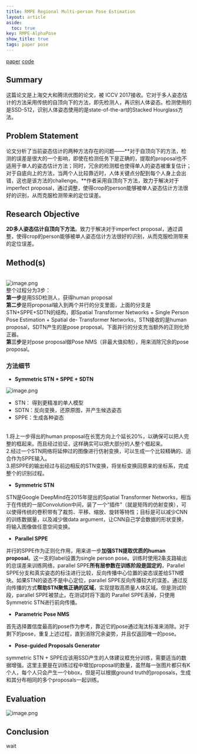 ```yaml
---
title: RMPE Regional Multi-person Pose Estimation
layout: article
aside:
  toc: true
key: RMPE-AlphaPose
show_title: true
tags: paper pose
---
```


<meta name="referrer" content="no-referrer" />

[paper](https://arxiv.org/abs/1612.00137v3)	[code](https://github.com/MVIG-SJTU/AlphaPose/tree/pytorch)
<a name="Summary"></a>
## Summary
这篇论文是上海交大和腾讯优图的论文，被 ICCV 2017接收。它对于多人姿态估计的方法采用传统的自顶向下的方法，即先检测人，再识别人体姿态。检测使用的是SSD-512，识别人体姿态使用的是state-of-the-art的Stacked Hourglass方法。

<a name="9df44c92"></a>

<!--more-->

## Problem Statement
论文分析了当前姿态估计的两种方法存在的问题——**对于自顶向下的方法，检测的误差是很大的一个影响，即使在检测任务下是正确的，提取的proposal也不适用于单人的姿态估计方法；同时，冗余的检测框也使得单人的姿态被重复估计；对于自底向上的方法，当两个人比较靠近时，人体关键点分配到每个人身上会出错，这也是该方法的challenge。**作者采用自顶向下方法，致力于解决对于imperfect proposal，通过调整，使得crop的person能够被单人姿态估计方法很好的识别，从而克服检测带来的定位误差。
<a name="d00860d5"></a>
## Research Objective
**2D多人姿态估计自顶向下方法**。致力于解决对于imperfect proposal，通过调整，使得crop的person能够被单人姿态估计方法很好的识别，从而克服检测带来的定位误差。
<a name="c9a0d983"></a>
## Method(s)

<br />![image.png](https://cdn.nlark.com/yuque/0/2020/png/602350/1587787928991-fa7b3df7-5f86-4a44-8ee2-d237e2363079.png#align=left&display=inline&height=161&margin=%5Bobject%20Object%5D&name=image.png&originHeight=214&originWidth=787&size=124562&status=done&style=none&width=590)<br />整个过程分为3步：<br />**第一步**是用SSD检测人，获得human proposal<br />**第二步**是将proposal输入到两个并行的分支里面，上面的分支是STN+SPPE+SDTN的结构，即Spatial Transformer Networks + Single Person Pose Estimation + Spatial de- Transformer Networks，STN接收的是human proposal，SDTN产生的是pose proposal。下面并行的分支充当额外的正则化矫正器。<br />**第三步**是对pose proposal做Pose NMS（非最大值抑制），用来消除冗余的pose proposal。
<a name="4gJFX"></a>
### 方法细节

- **Symmetric STN + SPPE + SDTN**

![image.png](https://cdn.nlark.com/yuque/0/2020/png/602350/1587787964046-5e3fa8ee-b511-4f38-b4cd-7ee37c5be833.png#align=left&display=inline&height=279&margin=%5Bobject%20Object%5D&name=image.png&originHeight=288&originWidth=771&size=138412&status=done&style=none&width=746)

- STN： 得到更精准的单人模型
- SDTN：反向变换，还原原图，并产生候选姿态
- SPPE：生成各种姿态


<br />1.将上一步得出的human proposal在长宽方向上个延长20%，以确保可以把人完整的框起来。而且经过验证，这样确实可以把大部分的人整个框起来。<br />2.经过一个STN网络将延伸过的图像进行仿射变换，可以生成一个比较精确的、适合作为SPPE输入。<br />3.把SPPE的输出经过与前边相反的STN变换，将坐标变换回原来的坐标系，完成整个的识别过程。

- **Symmetric STN**

STN是Google DeepMind在2015年提出的Spatial Transformer Networks，相当于在传统的一层Convolution中间，装了一个“插件”（就是矩阵的仿射变换），可以使得传统的卷积带有了裁剪、平移、缩放、旋转等特性；目标是可以减少CNN的训练数据量，以及减少做data argument，让CNN自己学会数据的形状变换，将输入图像做任意空间变换。

- **Parallel SPPE**

并行的SPPE作为正则化作用，用来进一步**加强STN提取优质的human proposal**。这一支的label设置为single person pose。训练时使用2条支路输出的总误差来训练网络，parallel SPPE**所有层参数在训练阶段是固定的**，Parallel SPPE分支和真实姿态的标注进行比较，反向传播中心位置的姿态误差给STN模块。如果STN的姿态不是中心定位，parallel SPPE反向传播较大的误差。通过反向传播的方式**帮助STN聚焦正确的区域**，实现提取高质量人体区域。但是测试阶段，parallel SPPE被禁止。在测试时将下面的 Parallel SPPE丢掉，只使用Symmetric STN进行前向传播。

- **Parametric Pose NMS**

首先选择置信度最高的pose作为参考，靠近它的pose通过淘汰标准来消除。对于剩下的pose，重复上述过程，直到消除冗余姿势，并且仅返回唯一的pose。

- **Pose-guided Proposals Generator**

symmetric STN + SPPE应该用SSD产生的人体建议框充分训练，需要适当的数据增强。这里主要是在训练过程中增加proposal的数量，虽然每一张图片都只有K个人，每个人只会产生一个bbox，但是可以根据ground truth的proposals，生成和其分布相同的多个proposals一起训练。
<a name="Evaluation"></a>
## Evaluation
![image.png](https://cdn.nlark.com/yuque/0/2020/png/602350/1587787984452-7bc29258-9851-4396-b4e0-0f2f7dc0cdae.png#align=left&display=inline&height=249&margin=%5Bobject%20Object%5D&name=image.png&originHeight=332&originWidth=594&size=263937&status=done&style=none&width=446)
<a name="Conclusion"></a>
## Conclusion
wait